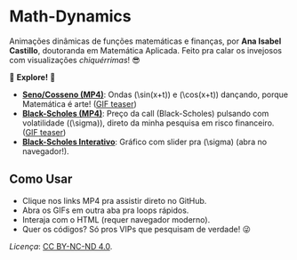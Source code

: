 # Math-Dynamics

Animações dinâmicas de funções matemáticas e finanças, por **Ana Isabel Castillo**, doutoranda em Matemática Aplicada. Feito pra calar os invejosos com visualizações *chiquérrimas*! 😎

🌟 **Explore!** 🌟  
- **[Seno/Cosseno (MP4)](sincos_animation.mp4)**: Ondas \(\sin(x+t)\) e \(\cos(x+t)\) dançando, porque Matemática é arte! ([GIF teaser](sincos_animation.gif))  
- **[Black-Scholes (MP4)](black_scholes_animation.mp4)**: Preço da call (Black-Scholes) pulsando com volatilidade (\(\sigma\)), direto da minha pesquisa em risco financeiro. ([GIF teaser](black_scholes_animation.gif))  
- **[Black-Scholes Interativo](black_scholes_interactive.html)**: Gráfico com slider pra \(\sigma\) (abra no navegador!).

## Como Usar
- Clique nos links MP4 pra assistir direto no GitHub.
- Abra os GIFs em outra aba pra loops rápidos.
- Interaja com o HTML (requer navegador moderno).
- Quer os códigos? Só pros VIPs que pesquisam de verdade! 😜

*Licença*: [CC BY-NC-ND 4.0](https://creativecommons.org/licenses/by-nc-nd/4.0/).
